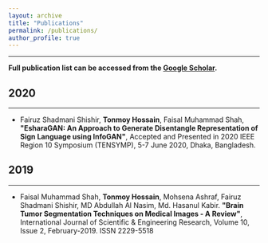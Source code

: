 ```yaml
---
layout: archive
title: "Publications"
permalink: /publications/
author_profile: true
---
```


-----------

**Full publication list can be accessed from the [Google Scholar](https://scholar.google.com/citations?hl=en&user=qoeylgEAAAAJ&view_op=list_works&sortby=pubdate).**

## 2020
-----------
*  Fairuz Shadmani Shishir, **Tonmoy Hossain**, Faisal Muhammad Shah, **"EsharaGAN: An Approach to Generate Disentangle Representation of Sign Language using InfoGAN"**, Accepted and Presented in 2020 IEEE Region 10 Symposium (TENSYMP), 5-7 June 2020, Dhaka, Bangladesh.



## 2019
-----------

* Faisal Muhammad Shah, **Tonmoy Hossain**, Mohsena Ashraf, Fairuz Shadmani Shishir, MD Abdullah Al Nasim, Md. Hasanul Kabir. **"Brain Tumor Segmentation Techniques on Medical Images - A Review"**, International Journal of Scientific & Engineering Research, Volume 10, Issue 2, February-2019.
ISSN 2229-5518

